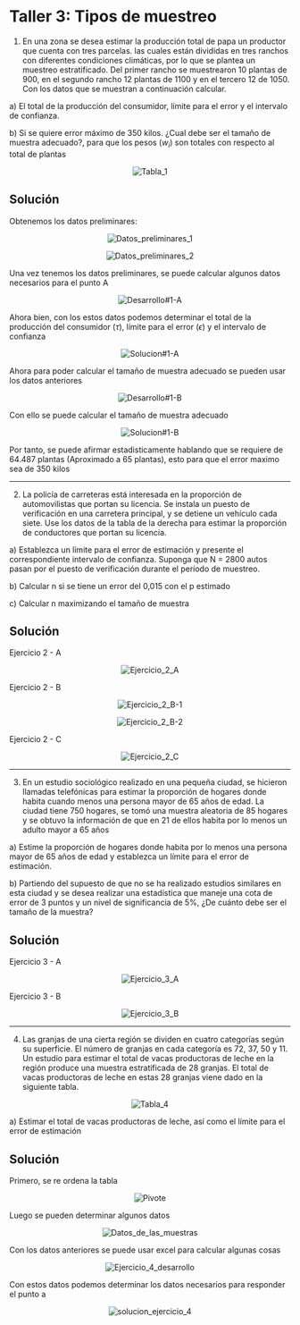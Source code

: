 # Taller 3: Tipos de muestreo

1. En una zona se desea estimar la producción total de papa un productor que cuenta con tres parcelas. las cuales están divididas en tres ranchos con diferentes condiciones climáticas, por lo que se plantea un muestreo estratificado. Del primer rancho se muestrearon 10 plantas de 900, en el segundo rancho 12 plantas de 1100 y en el tercero 12 de 1050. Con los datos que se muestran a continuación calcular.

a) El total de la producción del consumidor, límite para el error y el intervalo de confianza.

b) Si se quiere error máximo de 350 kilos. ¿Cual debe ser el tamaño de muestra adecuado?, para que los pesos ($w_i$) son totales con respecto al total de plantas

<div align="center">

![Tabla_1](.assets/tabla_ejecicio_1.jpg "Tabla #1")

</div>

## Solución

Obtenemos los datos preliminares:

<div align="center">

![Datos_preliminares_1](.assets/datos_1_1.jpg "Datos #1")

![Datos_preliminares_2](.assets/datos_1_2.jpg "Datos #2")

</div>

Una vez tenemos los datos preliminares, se puede calcular algunos datos necesarios para el punto A

<div align="center">

![Desarrollo#1-A](.assets/punto_1_A.jpg "Desarrollo #1-A")

</div>

Ahora bien, con los estos datos podemos determinar el total de la producción del consumidor ($\tau$), límite para el error ($\epsilon$) y el intervalo de confianza

<div align="center">

![Solucion#1-A](.assets/solucion_1_A.jpg "Solución #1-A")

</div>

Ahora para poder calcular el tamaño de muestra adecuado se pueden usar los datos anteriores

<div align="center">

![Desarrollo#1-B](.assets/punto_1_B.jpg "Desarrollo #1-B")

</div>

Con ello se puede calcular el tamaño de muestra adecuado

<div align="center">

![Solucion#1-B](.assets/solucion_1_B.jpg "Solución #1-B")

</div>

Por tanto, se puede afirmar estadisticamente hablando que se requiere de 64.487 plantas (Aproximado a 65 plantas), esto para que el error maximo sea de 350 kilos

---

2. La policía de carreteras está interesada en la proporción de automovilistas que portan su licencia. Se instala un puesto de verificación en una carretera principal, y se detiene un vehículo cada siete. Use los datos de la tabla de la derecha para estimar la proporción de conductores que portan su licencia.

a) Establezca un límite para el error de estimación y presente el correspondiente intervalo de confianza. Suponga que N = 2800 autos pasan por el puesto de verificación durante el período de muestreo.

b) Calcular n si se tiene un error del 0,015 con el p estimado

c) Calcular n maximizando el tamaño de muestra

## Solución

Ejercicio 2 - A

<div align="center">

![Ejercicio_2_A](.assets/ejecicio_2_A.jpg "Ejercicio 2 A")

</div>

Ejercicio 2 - B

<div align="center">

![Ejercicio_2_B-1](.assets/ejecicio_2_B-1.jpg "Ejercicio 2 B-1")

</div>

<div align="center">

![Ejercicio_2_B-2](.assets/ejecicio_2_B-2.jpg "Ejercicio 2 B-2")

</div>

Ejercicio 2 - C

<div align="center">

![Ejercicio_2_C](.assets/ejecicio_2_C.jpg "Ejercicio 2 C")

</div>

---

3. En un estudio sociológico realizado en una pequeña ciudad, se hicieron llamadas telefónicas para estimar la proporción de hogares donde habita cuando menos una persona mayor de 65 años de edad. La ciudad tiene 750 hogares, se tomó una muestra aleatoria de 85 hogares y se obtuvo la información de que en 21 de ellos habita por lo menos un adulto mayor a 65 años

a) Estime la proporción de hogares donde habita por lo menos una persona mayor de 65 años de edad y establezca un límite para el error de estimación.

b) Partiendo del supuesto de que no se ha realizado estudios similares en esta ciudad y se desea realizar una estadística que maneje una cota de error de 3 puntos y un nivel de significancia de 5%, ¿De cuánto debe ser el tamaño de la muestra?

## Solución

Ejercicio 3 - A

<div align="center">

![Ejercicio_3_A](.assets/ejecicio_3_A.jpg "Ejercicio 3 A")

</div>

Ejercicio 3 - B

<div align="center">

![Ejercicio_3_B](.assets/ejecicio_3_B.jpg "Ejercicio 3 B")

</div>

---

4. Las granjas de una cierta región se dividen en cuatro categorías según su superficie. El número de granjas en cada categoría es 72, 37, 50 y 11. Un estudio para estimar el total de vacas productoras de leche en la región produce una muestra estratificada de 28 granjas. El total de vacas productoras de leche en estas 28 granjas viene dado en la siguiente tabla.

<div align="center">

![Tabla_4](.assets/tabla_ejecicio_4.jpg "Tabla #4")

</div>

a) Estimar el total de vacas productoras de leche, así como el límite para el error de estimación

## Solución

Primero, se re ordena la tabla

<div align="center">

![Pivote](.assets/tabla_4_pivote.jpg "Tabla #4 en pivote")

</div>

Luego se pueden determinar algunos datos

<div align="center">

![Datos_de_las_muestras](.assets/ejecicio_4_muestras.jpg "Datos de las muestras")

</div>

Con los datos anteriores se puede usar excel para calcular algunas cosas

<div align="center">

![Ejercicio_4_desarrollo](.assets/ejecicio_4_desarrollo.jpg "Desarrollo del ejercicio 4")

</div>

Con estos datos podemos determinar los datos necesarios para responder el punto a 

<div align="center">

![solucion_ejercicio_4](.assets/ejecicio_4_solucion.jpg "Solución del ejercicio 4")

</div>